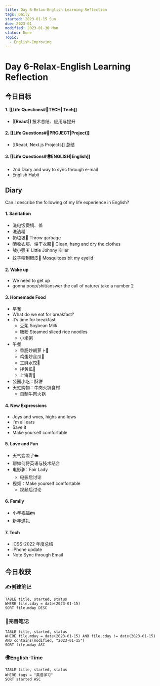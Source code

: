 ```yaml
---
title: Day 6-Relax-English Learning Reflection
tags: Daily
started: 2023-01-15 Sun
due: 2023-01
modified: 2023-01-30 Mon
status: Done
Topic:
  - English-Improving
---
```

# Day 6-Relax-English Learning Reflection
## 今日目标
#### 1. [[Life Questions#🚀TECH| Tech]]
- **[[React]]** 技术总结、应用与提升
#### 2. [[Life Questions#🚀PROJECT|Project]]
- [[React, Next.js Projects]] 总结
#### 3. [[Life Questions#🌍ENGLISH|English]]
- 2nd Diary and way to sync through e-mail
- English Habit
## Diary
Can I describe the following of my life experience in English?
#### 1. Sanitation
- 洗电饭煲锅、盖
- 洗洁精
- 扔垃圾🚮 Throw garbage
- 晒收衣服、烘干衣服👔 Clean, hang and dry the clothes
- 战小强🪳 Little Johnny Killer
- 蚊子咬到眼皮🦟 Mosquitoes bit my eyelid
#### 2. Wake up
- We need to get up
- gonna poop/shit/answer the call of nature/ take a number 2
#### 3. Homemade Food
- 早餐
- What do we eat for breakfast?
- It’s time for breakfast
    - 豆浆 Soybean Milk
    - 肠粉 Steamed sliced rice noodles
    - 小米粥
- 午餐
    - 香肠炒胡萝卜🥕
    - 鸡蛋炒丝瓜🥚
    - 三鲜水饺🥟
    - 拌黄瓜🥒
    - 上海青🥬
- 公园小吃：酥饼
- 天虹购物：牛肉火锅食材
    - 自制牛肉火锅
#### 4. New Expressions
- Joys and woes, highs and lows
- I'm all ears
- Save it
- Make yourself comfortable
#### 5. Love and Fun
- 天气变凉了☁️
- 聊如何将英语与技术结合
- 电影🎬：Fair Lady
    - 电影后讨论
- 视频：Make yourself comfortable
    - 视频后讨论
#### 6. Family
- 小年祝福👪
- 新年送礼
#### 7. Tech
- iCSS-2022 年度总结
- iPhone update
- Note Sync through Email
## 今日收获
### ✍️创建笔记

```dataview
TABLE title, started, status
WHERE file.cday = date(2023-01-15)
SORT file.mday DESC
```

### 📝完善笔记

```dataview
TABLE title, started, status
WHERE file.mday = date(2023-01-15) AND file.cday != date(2023-01-15) AND contains(modified, "2023-01-15")
SORT file.mday ASC
```

### 🌍English-Time

```dataview
TABLE title, started, status
WHERE tags = "英语学习"
SORT started ASC
```